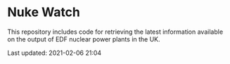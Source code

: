 # Nuke Watch

This repository includes code for retrieving the latest information available on the output of EDF nuclear power plants in the UK.

Last updated: 2021-02-06 21:04